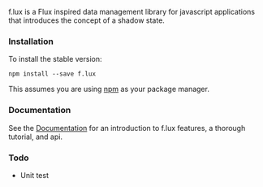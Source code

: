
f.lux is a Flux inspired data management library for javascript applications that introduces the concept of a shadow state.


### Installation

To install the stable version:

```
npm install --save f.lux
```

This assumes you are using [npm](https://www.npmjs.com/) as your package manager.


### Documentation

See the [Documentation](https://github.com/akrumel/f.lux/tree/master/docs/README.md) for an introduction to f.lux features, a thorough tutorial, and api.


### Todo

* Unit test
